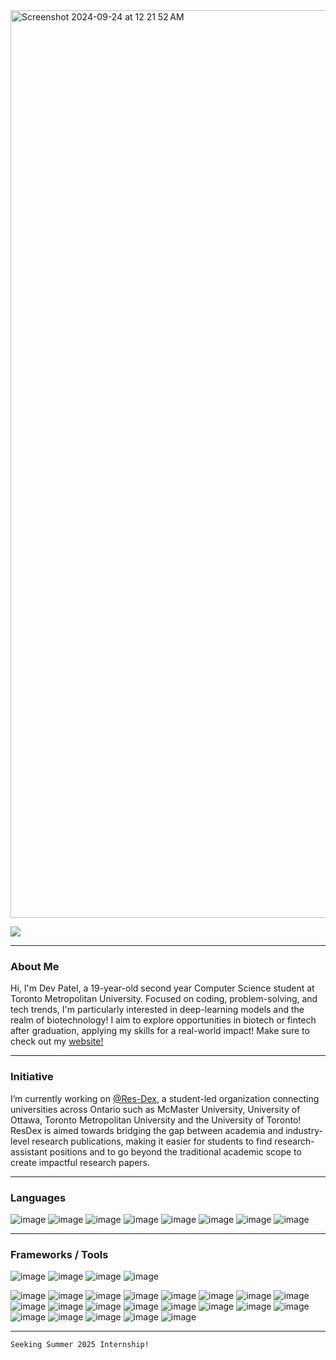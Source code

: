 <img width="1452" alt="Screenshot 2024-09-24 at 12 21 52 AM" src="https://github.com/user-attachments/assets/70cc5234-9f11-4665-a73d-b1440806736e">

![](https://komarev.com/ghpvc/?username=devp19&abbreviated=true&style=for-the-badge&color=20232a)

____
### About Me
Hi, I'm Dev Patel, a 19-year-old second year Computer Science student at Toronto Metropolitan University. Focused on coding, problem-solving, and tech trends, I'm particularly interested in deep-learning models and the realm of biotechnology! I aim to explore opportunities in biotech or fintech after graduation, applying my skills for a real-world impact! Make sure to check out my [website!](https://devp19.com)
___

### Initiative
I’m currently working on [@Res-Dex](https://github.com/res-dex), a student-led organization connecting universities across Ontario such as McMaster University, University of Ottawa, Toronto Metropolitan University and the University of Toronto! ResDex is aimed towards bridging the gap between academia and industry-level research publications, making it easier for students to find research-assistant positions and to go beyond the traditional academic scope to create impactful research papers.

___

### Languages

![image](https://img.shields.io/badge/Python-20232a?style=for-the-badge&logo=python&logoColor=white)
![image](https://img.shields.io/badge/Java-20232a?style=for-the-badge&logo=openjdk&logoColor=white)
![image](https://img.shields.io/badge/JavaScript-20232a?style=for-the-badge&logo=javascript&logoColor=white)
![image](https://img.shields.io/badge/C/C++-20232a?style=for-the-badge&logo=c&logoColor=white)
![image](https://img.shields.io/badge/HTML-20232a?style=for-the-badge&logo=html5&logoColor=white)
![image](https://img.shields.io/badge/CSS3-20232a?style=for-the-badge&logo=css3&logoColor=white)
![image](https://img.shields.io/badge/r-20232a?style=for-the-badge&logo=r&logoColor=white)
![image](https://img.shields.io/badge/Bash-20232a?style=for-the-badge&logo=gnu-bash&logoColor=white
)


____

### Frameworks / Tools
![image](https://img.shields.io/badge/Node%20js-20232a?style=for-the-badge&logo=nodedotjs&logoColor=white)
![image](https://img.shields.io/badge/Express%20js-20232a?style=for-the-badge&logo=express&logoColor=white)
![image](https://img.shields.io/badge/React-20232a.svg?&style=for-the-badge&logo=React&logoColor=white)
![image](https://img.shields.io/badge/AWS&#40;_S3,%20Cognito,%20EC2&#41;-20232a?style=for-the-badge&logo=amazonaws&logoColor=white)




![image](https://img.shields.io/badge/React-20232a.svg?&style=for-the-badge&logo=React&logoColor=white)
![image](https://img.shields.io/badge/mysql-20232a?style=for-the-badge&logo=mysql&logoColor=white)
![image](https://img.shields.io/badge/Node%20js-20232a?style=for-the-badge&logo=nodedotjs&logoColor=white)
![image](https://img.shields.io/badge/Jupyter-20232a.svg?&style=for-the-badge&logo=Jupyter&logoColor=white)
![image](https://img.shields.io/badge/npm-20232a?style=for-the-badge&logo=npm&logoColor=white)
![image](https://img.shields.io/badge/Flask-20232a?style=for-the-badge&logo=flask&logoColor=white)
![image](https://img.shields.io/badge/Bootstrap%205-20232a?style=for-the-badge&logo=bootstrap&logoColor=white)
![image](https://img.shields.io/badge/conda-20232a.svg?&style=for-the-badge&logo=anaconda&logoColor=white)
![image](https://img.shields.io/badge/git-20232a.svg?&style=for-the-badge&logo=git&logoColor=white)
![image](https://img.shields.io/badge/Linux-20232a.svg?&style=for-the-badge&logo=linux&logoColor=white)
![image](https://img.shields.io/badge/heroku-20232a.svg?&style=for-the-badge&logo=heroku&logoColor=white)
![image](https://img.shields.io/badge/redis-20232a?style=for-the-badge&logo=redis&logoColor=white)
![image](https://img.shields.io/badge/Render-20232a.svg?&style=for-the-badge&logo=render&logoColor=white)
![image](https://img.shields.io/badge/netlify-20232a.svg?&style=for-the-badge&logo=netlify&logoColor=white)
![image](https://img.shields.io/badge/Vercel-20232a?style=for-the-badge&logo=vercel&logoColor=white)
![image](https://img.shields.io/badge/cloudflare-20232a.svg?&style=for-the-badge&logo=cloudflare&logoColor=white)
![image](https://img.shields.io/badge/Open%20AI-20232a?style=for-the-badge&logo=openai&logoColor=white)
![image](https://img.shields.io/badge/Google%20Cloud-20232a?style=for-the-badge&logo=google-cloud&logoColor=white)
![image](https://img.shields.io/badge/GPT%20Model-20232a?style=for-the-badge&logo=openai&logoColor=white)
![image](https://img.shields.io/badge/Obsidian-20232a?style=for-the-badge&logo=obsidian&logoColor=white)
![image](https://img.shields.io/badge/VSCode-20232a?style=for-the-badge&logo=visual%20studio%20code&logoColor=white)

___

```
Seeking Summer 2025 Internship!
```
